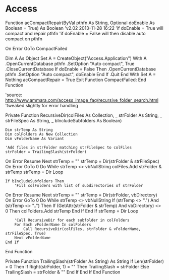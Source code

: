 # Access
Function acCompactRepair(ByVal pthfn As String, Optional doEnable As Boolean = True) As Boolean
'v2.02 2013-11-28 16:22
'if doEnable = True will compact and repair pthfn
'if doEnable = False will then disable auto compact on pthfn

On Error GoTo CompactFailed

Dim A As Object
Set A = CreateObject("Access.Application")
With A
    .OpenCurrentDatabase pthfn
    .SetOption "Auto compact", True
    .CloseCurrentDatabase
    If doEnable = False Then
        .OpenCurrentDatabase pthfn
        .SetOption "Auto compact", doEnable
    End If
    .Quit
End With
Set A = Nothing
acCompactRepair = True
Exit Function
CompactFailed:
End Function


'source: http://www.ammara.com/access_image_faq/recursive_folder_search.html
'tweaked slightly for error handling

Private Function RecursiveDir(colFiles As Collection, _
                             strFolder As String, _
                             strFileSpec As String, _
                             bIncludeSubfolders As Boolean)

    Dim strTemp As String
    Dim colFolders As New Collection
    Dim vFolderName As Variant

    'Add files in strFolder matching strFileSpec to colFiles
    strFolder = TrailingSlash(strFolder)
On Error Resume Next
    strTemp = ""
    strTemp = Dir(strFolder & strFileSpec)
On Error GoTo 0
    Do While strTemp <> vbNullString
        colFiles.Add strFolder & strTemp
        strTemp = Dir
    Loop

    If bIncludeSubfolders Then
        'Fill colFolders with list of subdirectories of strFolder
On Error Resume Next
        strTemp = ""
        strTemp = Dir(strFolder, vbDirectory)
On Error GoTo 0
        Do While strTemp <> vbNullString
            If (strTemp <> ".") And (strTemp <> "..") Then
                If (GetAttr(strFolder & strTemp) And vbDirectory) <> 0 Then
                    colFolders.Add strTemp
                End If
            End If
            strTemp = Dir
        Loop

        'Call RecursiveDir for each subfolder in colFolders
        For Each vFolderName In colFolders
            Call RecursiveDir(colFiles, strFolder & vFolderName, strFileSpec, True)
        Next vFolderName
    End If

End Function

Private Function TrailingSlash(strFolder As String) As String
    If Len(strFolder) > 0 Then
        If Right(strFolder, 1) = "\" Then
            TrailingSlash = strFolder
        Else
            TrailingSlash = strFolder & "\"
        End If
    End If
End Function
